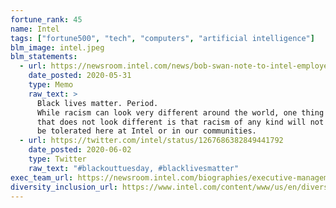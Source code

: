 ```yaml
---
fortune_rank: 45
name: Intel
tags: ["fortune500", "tech", "computers", "artificial intelligence"]
blm_image: intel.jpeg
blm_statements:
  - url: https://newsroom.intel.com/news/bob-swan-note-to-intel-employees/
    date_posted: 2020-05-31
    type: Memo
    raw_text: >
      Black lives matter. Period.
      While racism can look very different around the world, one thing
      that does not look different is that racism of any kind will not
      be tolerated here at Intel or in our communities.
  - url: https://twitter.com/intel/status/1267686382849441792
    date_posted: 2020-06-02
    type: Twitter
    raw_text: "#blackouttuesday, #blacklivesmatter"
exec_team_url: https://newsroom.intel.com/biographies/executive-management/
diversity_inclusion_url: https://www.intel.com/content/www/us/en/diversity/diversity-at-intel.html
---
```

